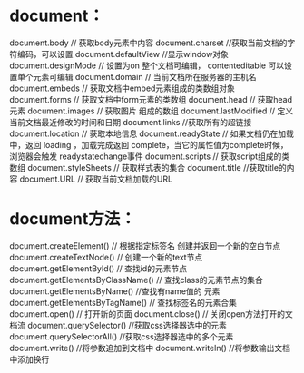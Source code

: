 

# document：

document.body // 获取body元素中内容
document.charset //获取当前文档的字符编码，可以设置
document.defaultView //显示window对象
document.designMode // 设置为on 整个文档可编辑， contenteditable 可以设置单个元素可编辑
document.domain // 当前文档所在服务器的主机名
document.embeds // 获取文档中embed元素组成的类数组对象
document.forms // 获取文档中form元素的类数组
document.head // 获取head元素
document.images // 获取图片 组成的数组
document.lastModified // 定义当前文档最近修改的时间和日期
document.links //获取所有的超链接
document.location // 获取本地信息
document.readyState // 如果文档仍在加载中，返回 loading ，加载完成返回 complete，当它的属性值为complete时候，浏览器会触发 readystatechange事件
document.scripts // 获取script组成的类数组
document.styleSheets // 获取样式表的集合
document.title //获取title的内容
document.URL // 获取当前文档加载的URL



# document方法：

document.createElement() // 根据指定标签名 创建并返回一个新的空白节点
document.createTextNode() // 创建一个新的text节点
document.getElementById() // 查找id的元素节点
document.getElementsByClassName() // 查找class的元素节点的集合
document.getElementsByName() //查找有name值的 元素
document.getElementsByTagName() // 查找标签名的元素合集
document.open() // 打开新的页面
document.close() // 关闭open方法打开的文档流
document.querySelector() //获取css选择器选中的元素
document.querySelectorAll() //获取css选择器选中的多个元素
document.write() //将参数追加到文档中
document.writeln() //将参数输出文档中添加换行